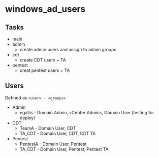 # windows_ad_users

## Tasks

* main
* admin
  * create admin users and assign to admin groups
* cdt
  * create CDT users + TA
* pentest
  * creat pentest users + TA

## Users

Defined as `<user> - <groups>`

* Admin
  * egallis - Domain Admin, vCenter Admins, Domain User (testing for deploy)
* CDT
  * TeamA - Domain User, CDT
  * TA_CDT - Domain User, CDT, CDT TA
* Pentest
  * PentestA - Domain User, Pentest
  * TA_CDT - Domain User, Pentest, Pentest TA
  